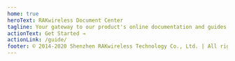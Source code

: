 ```yaml
---
home: true
heroText: RAKwireless Document Center
tagline: Your gateway to our product's online documentation and guides.
actionText: Get Started →
actionLink: /guide/
footer: © 2014-2020 Shenzhen RAKwireless Technology Co., Ltd. | All rights reserved. | 粤ICP备16112976号
---
```




